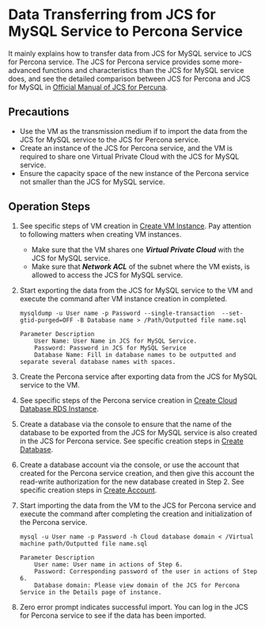 # Data Transferring from JCS for MySQL Service to Percona Service
It mainly explains how to transfer data from JCS for MySQL service to JCS for Percona service. The JCS for Percona service provides some more-advanced functions and characteristics than the JCS for MySQL service does, and see the detailed comparison between JCS for Percona and JCS for MySQL in [Official Manual of JCS for Percuna](https://www.percona.com/software/mysql-database/percona-server/feature-comparison).

## Precautions
* Use the VM as the transmission medium if to import the data from the JCS for MySQL service to the JCS for Percona service.
* Create an instance of the JCS for Percona service, and the VM is required to share one Virtual Private Cloud with the JCS for MySQL service.
* Ensure the capacity space of the new instance of the Percona service not smaller than the JCS for MySQL service.

## Operation Steps
1. See specific steps of VM creation in [Create VM Instance](https://www.jdcloud.com/help/detail/303/isCatalog/1). Pay attention to following matters when creating VM instances.
    * Make sure that the VM shares one ***Virtual Private Cloud*** with the JCS for MySQL service.
    * Make sure that ***Network ACL*** of the subnet where the VM exists, is allowed to access the JCS for MySQL service.
2. Start exporting the data from the JCS for MySQL service to the VM and execute the command after VM instance creation in completed.

    ```
    mysqldump -u User name -p Password --single-transaction  --set-gtid-purged=OFF -B Database name > /Path/Outputted file name.sql

    Parameter Description
        User Name: User Name in JCS for MySQL Service.
        Password: Password in JCS for MySQL Service
        Database Name: Fill in database names to be outputted and separate several database names with spaces.
    ```

3. Create the Percona service after exporting data from the JCS for MySQL service to the VM.
4. See specific steps of the Percona service creation in [Create Cloud Database RDS Instance](../../../Operation-Guide/Instance/Create-Instance.md).
5. Create a database via the console to ensure that the name of the database to be exported from the JCS for MySQL service is also created in the JCS for Percona service. See specific creation steps in [Create Database](../../../Operation-Guide/Database-Management/Create-Database.md).
6. Create a database account via the console, or use the account that created for the Percona service creation, and then give this account the read-write authorization for the new database created in Step 2. See specific creation steps in [Create Account](../../../Operation-Guide/Account/Create-Account.md).
7. Start importing the data from the VM to the JCS for Percona service and execute the command after completing the creation and initialization of the Percona service.

    ```
    mysql -u User name -p Password -h Cloud database domain < /Virtual machine path/Outputted file name.sql

    Parameter Description
        User name: User name in actions of Step 6.
        Password: Corresponding password of the user in actions of Step 6.
        Database domain: Please view domain of the JCS for Percona Service in the Details page of instance.
    ```

8. Zero error prompt indicates successful import. You can log in the JCS for Percona service to see if the data has been imported.
